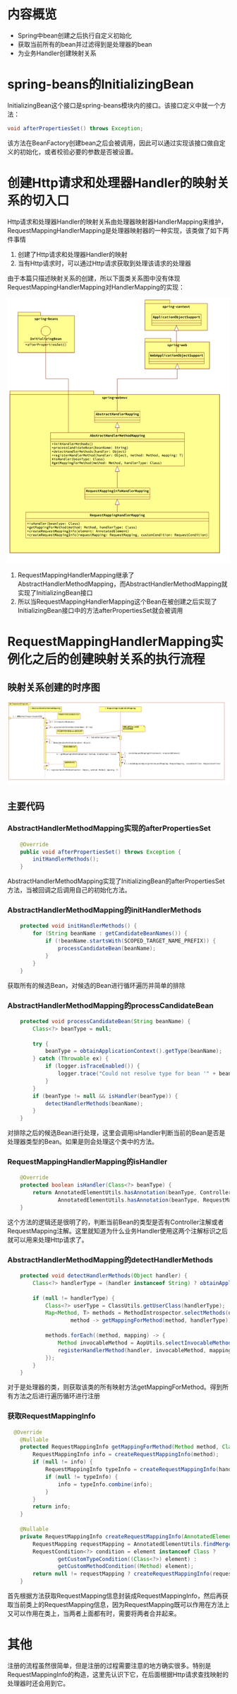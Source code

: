 # 内容概览

- Spring中bean创建之后执行自定义初始化
- 获取当前所有的bean并过滤得到是处理器的bean
- 为业务Handler创建映射关系

# spring-beans的InitializingBean

InitializingBean这个接口是spring-beans模块内的接口。该接口定义中就一个方法：

```java
void afterPropertiesSet() throws Exception;
```

该方法在BeanFactory创建bean之后会被调用，因此可以通过实现该接口做自定义的初始化，或者校验必要的参数是否被设置。

# 创建Http请求和处理器Handler的映射关系的切入口

Http请求和处理器Handler的映射关系由处理器映射器HandlerMapping来维护，RequestMappingHandlerMapping是处理器映射器的一种实现，该类做了如下两件事情

1. 创建了Http请求和处理器Handler的映射
2. 当有Http请求时，可以通过Http请求获取到处理该请求的处理器

由于本篇只描述映射关系的创建，所以下面类关系图中没有体现RequestMappingHandlerMapping对HandlerMapping的实现：

![处理器映射器](04在spring配置文件中声名HandlerMapping并注册Handler.assets/处理器映射器.png)

1. RequestMappingHandlerMapping继承了AbstractHandlerMethodMapping，而AbstractHandlerMethodMapping就实现了InitializingBean接口
2. 所以当RequestMappingHandlerMapping这个Bean在被创建之后实现了InitializingBean接口中的方法afterPropertiesSet就会被调用

# RequestMappingHandlerMapping实例化之后的创建映射关系的执行流程

## 映射关系创建的时序图

![处理器映射器注册流程](04在spring配置文件中声名HandlerMapping并注册Handler.assets/处理器映射器注册流程.png)

## 主要代码

### AbstractHandlerMethodMapping实现的afterPropertiesSet

```java
    @Override
    public void afterPropertiesSet() throws Exception {
        initHandlerMethods();
    }
```

AbstractHandlerMethodMapping实现了InitializingBean的afterPropertiesSet方法，当被回调之后调用自己的初始化方法。

### AbstractHandlerMethodMapping的initHandlerMethods

```java
    protected void initHandlerMethods() {
        for (String beanName : getCandidateBeanNames()) {
            if (!beanName.startsWith(SCOPED_TARGET_NAME_PREFIX)) {
                processCandidateBean(beanName);
            }
        }
    }
```

获取所有的候选Bean，对候选的Bean进行循环遍历并简单的排除

### AbstractHandlerMethodMapping的processCandidateBean

```java
    protected void processCandidateBean(String beanName) {
        Class<?> beanType = null;

        try {
            beanType = obtainApplicationContext().getType(beanName);
        } catch (Throwable ex) {
            if (logger.isTraceEnabled()) {
                logger.trace("Could not resolve type for bean '" + beanName + "'", ex);
            }
        }
        if (beanType != null && isHandler(beanType)) {
            detectHandlerMethods(beanName);
        }
    }
```

对排除之后的候选Bean进行处理，这里会调用isHandler判断当前的Bean是否是处理器类型的Bean。如果是则会处理这个类中的方法。

### RequestMappingHandlerMapping的isHandler

```java
    @Override
    protected boolean isHandler(Class<?> beanType) {
        return AnnotatedElementUtils.hasAnnotation(beanType, Controller.class) ||
                AnnotatedElementUtils.hasAnnotation(beanType, RequestMapping.class);
    }
```

这个方法的逻辑还是很明了的，判断当前Bean的类型是否有Controller注解或者RequestMapping注解。这里就知道为什么业务Handler使用这两个注解标识之后就可以用来处理Http请求了。

### AbstractHandlerMethodMapping的detectHandlerMethods

```java
    protected void detectHandlerMethods(Object handler) {
        Class<?> handlerType = (handler instanceof String) ? obtainApplicationContext().getType(((String) handler)) : handler.getClass();

        if (null != handlerType) {
            Class<?> userType = ClassUtils.getUserClass(handlerType);
            Map<Method, T> methods = MethodIntrospector.selectMethods(userType, (MethodIntrospector.MetadataLookup<T>)
                    method -> getMappingForMethod(method, handlerType));

            methods.forEach((method, mapping) -> {
                Method invocableMethod = AopUtils.selectInvocableMethod(method, userType);
                registerHandlerMethod(handler, invocableMethod, mapping);
            });
        }
    }
```

对于是处理器的类，则获取该类的所有映射方法getMappingForMethod。得到所有方法之后进行遍历循环进行注册

### 获取RequestMappingInfo

```java
  @Override
    @Nullable
    protected RequestMappingInfo getMappingForMethod(Method method, Class<?> handlerType) {
        RequestMappingInfo info = createRequestMappingInfo(method);
        if (null != info) {
            RequestMappingInfo typeInfo = createRequestMappingInfo(handlerType);
            if (null != typeInfo) {
                info = typeInfo.combine(info);
            }
        }
        return info;
    }

    @Nullable
    private RequestMappingInfo createRequestMappingInfo(AnnotatedElement element) {
        RequestMapping requestMapping = AnnotatedElementUtils.findMergedAnnotation(element, RequestMapping.class);
        RequestCondition<?> condition = element instanceof Class ?
                getCustomTypeCondition((Class<?>) element) :
                getCustomMethodCondition((Method) element);
        return null != requestMapping ? createRequestMappingInfo(requestMapping, condition) : null;
    }
```

首先根据方法获取RequestMapping信息封装成RequestMappingInfo，然后再获取当前类上的RequestMapping信息，因为RequestMapping既可以作用在方法上又可以作用在类上，当两者上面都有时，需要将两者合并起来。

# 其他

注册的流程虽然很简单，但是注册的过程需要注意的地方确实很多。特别是RequestMappingInfo的构造，这里先认识下它，在后面根据Http请求查找映射的处理器时还会用到它。